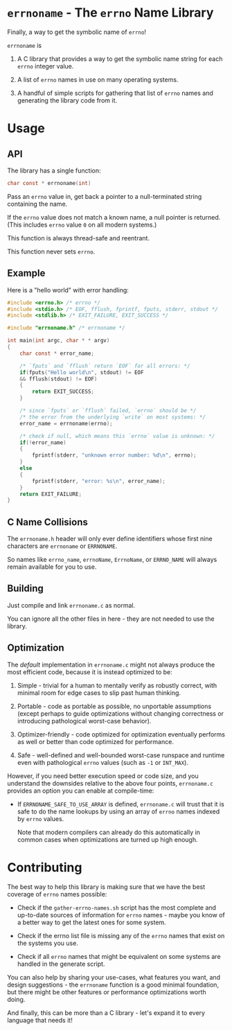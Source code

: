 # `errnoname` - The `errno` Name Library

Finally, a way to get the symbolic name of `errno`!

`errnoname` is

1. A C library that provides a way to get the symbolic
   name string for each `errno` integer value.

2. A list of `errno` names in use on many operating systems.

3. A handful of simple scripts for gathering that list of
   `errno` names and generating the library code from it.


# Usage

## API

The library has a single function:

```c
char const * errnoname(int)
```

Pass an `errno` value in, get back a pointer to
a null-terminated string containing the name.

If the `errno` value does not match a known name, a null pointer is
returned. (This includes `errno` value `0` on all modern systems.)

This function is always thread-safe and reentrant.

This function never sets `errno`.

## Example

Here is a "hello world" with error handling:

```c
#include <errno.h> /* errno */
#include <stdio.h> /* EOF, fflush, fprintf, fputs, stderr, stdout */
#include <stdlib.h> /* EXIT_FAILURE, EXIT_SUCCESS */

#include "errnoname.h" /* errnoname */

int main(int argc, char * * argv)
{
    char const * error_name;

    /* `fputs` and `fflush` return `EOF` for all errors: */
    if(fputs("Hello world\n", stdout) != EOF
    && fflush(stdout) != EOF)
    {
        return EXIT_SUCCESS;   
    }

    /* since `fputs` or `fflush` failed, `errno` should be */
    /* the error from the underlying `write` on most systems: */
    error_name = errnoname(errno);

    /* check if null, which means this `errno` value is unknown: */
    if(!error_name)
    {
        fprintf(stderr, "unknown error number: %d\n", errno);
    }
    else
    {
        fprintf(stderr, "error: %s\n", error_name);
    }
    return EXIT_FAILURE;
}
```

## C Name Collisions

The `errnoname.h` header will only ever define identifiers
whose first nine characters are `errnoname` or `ERRNONAME`.

So names like `errno_name`, `errnoName`, `ErrnoName`, or
`ERRNO_NAME` will always remain available for you to use.

## Building

Just compile and link `errnoname.c` as normal.

You can ignore all the other files in here -
they are not needed to use the library.

## Optimization

The *default* implementation in `errnoname.c` might not always produce
the most efficient code, because it is instead optimized to be:

1.  Simple - trivial for a human to mentally verify as robustly correct,
    with minimal room for edge cases to slip past human thinking.

2.  Portable - code as portable as possible, no unportable assumptions
    (except perhaps to guide optimizations without changing
    correctness or introducing pathological worst-case behavior).

3.  Optimizer-friendly - code optimized for optimization eventually
    performs as well or better than code optimized for performance.

4.  Safe - well-defined and well-bounded worst-case runspace and runtime
    even with pathological `errno` values (such as `-1` or `INT_MAX`).

However, if you need better execution speed or code size, and
you understand the downsides relative to the above four points,
`errnoname.c` provides an option you can enable at compile-time:

*   If `ERRNONAME_SAFE_TO_USE_ARRAY` is defined, `errnoname.c`
    will trust that it is safe to do the name lookups by using
    an array of `errno` names indexed by `errno` values.

    Note that modern compilers can already do this automatically
    in common cases when optimizations are turned up high enough.

# Contributing

The best way to help this library is making sure that
we have the best coverage of `errno` names possible:

* Check if the `gather-errno-names.sh` script has the
  most complete and up-to-date sources of information
  for `errno` names - maybe you know of a better way
  to get the latest ones for some system.

* Check if the errno list file is missing any of the
  `errno` names that exist on the systems you use.

* Check if all `errno` names that might be equivalent
  on some systems are handled in the generate script.

You can also help by sharing your use-cases, what features you want,
and design suggestions - the `errnoname` function is a good minimal
foundation, but there might be other features or performance
optimizations worth doing.

And finally, this can be more than a C library -
let's expand it to every language that needs it!
